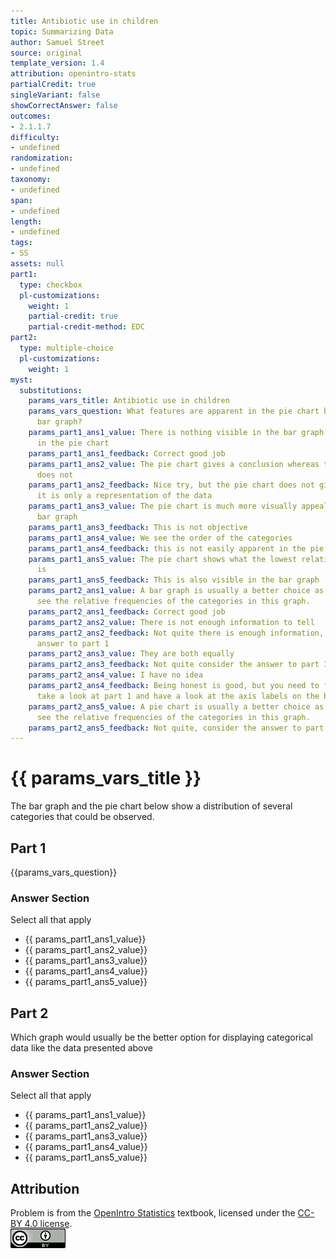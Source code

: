 ```yaml
---
title: Antibiotic use in children
topic: Summarizing Data
author: Samuel Street
source: original
template_version: 1.4
attribution: openintro-stats
partialCredit: true
singleVariant: false
showCorrectAnswer: false
outcomes:
- 2.1.1.7
difficulty:
- undefined
randomization:
- undefined
taxonomy:
- undefined
span:
- undefined
length:
- undefined
tags:
- SS
assets: null
part1:
  type: checkbox
  pl-customizations:
    weight: 1
    partial-credit: true
    partial-credit-method: EDC
part2:
  type: multiple-choice
  pl-customizations:
    weight: 1
myst:
  substitutions:
    params_vars_title: Antibiotic use in children
    params_vars_question: What features are apparent in the pie chart but not in the
      bar graph?
    params_part1_ans1_value: There is nothing visible in the bar graph that is not
      in the pie chart
    params_part1_ans1_feedback: Correct good job
    params_part1_ans2_value: The pie chart gives a conclusion whereas the bar graph
      does not
    params_part1_ans2_feedback: Nice try, but the pie chart does not give a conclusion,
      it is only a representation of the data
    params_part1_ans3_value: The pie chart is much more visually appealing than the
      bar graph
    params_part1_ans3_feedback: This is not objective
    params_part1_ans4_value: We see the order of the categories
    params_part1_ans4_feedback: this is not easily apparent in the pie chart
    params_part1_ans5_value: The pie chart shows what the lowest relative frequency
      is
    params_part1_ans5_feedback: This is also visible in the bar graph
    params_part2_ans1_value: A bar graph is usually a better choice as we can also
      see the relative frequencies of the categories in this graph.
    params_part2_ans1_feedback: Correct good job
    params_part2_ans2_value: There is not enough information to tell
    params_part2_ans2_feedback: Not quite there is enough information, consider your
      answer to part 1
    params_part2_ans3_value: They are both equally
    params_part2_ans3_feedback: Not quite consider the answer to part 1
    params_part2_ans4_value: I have no idea
    params_part2_ans4_feedback: Being honest is good, but you need to find the answer,
      take a look at part 1 and have a look at the axis labels on the bar chart
    params_part2_ans5_value: A pie chart is usually a better choice as we can also
      see the relative frequencies of the categories in this graph.
    params_part2_ans5_feedback: Not quite, consider the answer to part 1
---
```

# {{ params_vars_title }}
The bar graph and the pie chart below show a distribution of several categories that could be observed.

<pl-figure file-name="figure 1.png" type="dynamic" width="500px"></pl-figure>

## Part 1

{{params_vars_question}}

### Answer Section

Select all that apply

- {{ params_part1_ans1_value}}
- {{ params_part1_ans2_value}}
- {{ params_part1_ans3_value}}
- {{ params_part1_ans4_value}}
- {{ params_part1_ans5_value}}

## Part 2

Which graph would usually be the better option for displaying categorical data like the data presented above

### Answer Section

Select all that apply

- {{ params_part1_ans1_value}}
- {{ params_part1_ans2_value}}
- {{ params_part1_ans3_value}}
- {{ params_part1_ans4_value}}
- {{ params_part1_ans5_value}}

## Attribution

Problem is from the [OpenIntro Statistics](https://openintro.org/book/os/) textbook, licensed under the [CC-BY 4.0 license](https://creativecommons.org/licenses/by/4.0/).<br>![Image representing the Creative Commons 4.0 BY license.](https://raw.githubusercontent.com/firasm/bits/master/by.png)